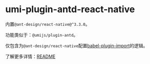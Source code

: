 # umi-plugin-antd-react-native

内置`@ant-design/react-native@^3.3.0`。

功能类似于：`@umijs/plugin-antd`。

仅包含为`@ant-design/react-native`配置[babel-plugin-import](https://github.com/ant-design/babel-plugin-import)的逻辑。

了解更多详情：[README](https://github.com/xuyuanxiang/umi-react-native#readme)
